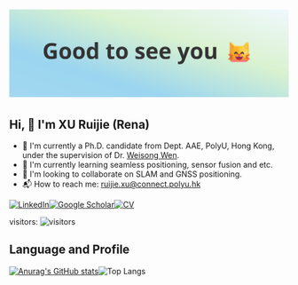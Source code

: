 # ![github_page](https://github.com/RuijieXu0408/RuijieXu0408/blob/main/github_page.png?raw=true)

## Hi, 👋 I'm XU Ruijie (Rena)

* 🏫 I'm currently a Ph.D. candidate from Dept. AAE, PolyU, Hong Kong, under the supervision of Dr. [Weisong Wen](https://github.com/weisongwen).
* 🔭 I'm currently learning seamless positioning, sensor fusion and etc. 
* 🌱 I'm looking to collaborate on SLAM and GNSS positioning.
* 📬 How to reach me: [ruijie.xu@connect.polyu.hk](ruijie.xu@connect.polyu.hk)

[![LinkedIn](https://img.shields.io/badge/-LinkedIn-0077B5?style=flat&logo=linkedin&logoColor=white)](https://www.linkedin.com/in/ruijie-xu-a32228314/)[![Google Scholar](https://img.shields.io/badge/-Google_Scholar-4285F4?style=flat&logo=google-scholar&logoColor=white)](https://scholar.google.com/citations?user=5LHqO50AAAAJ&hl=zh-CN&oi=ao)[![CV](https://img.shields.io/badge/-CV-black?style=flat&logo=github&logoColor=white)](你的简历链接)

visitors: ![visitors](https://profile-counter.glitch.me/{RuijieXu0408}/count.svg)



## Language and Profile
[![Anurag's GitHub stats](https://github-readme-stats.vercel.app/api?username=RuijieXu0408)](https://github.com/anuraghazra/github-readme-stats)![Top Langs](https://github-readme-stats.vercel.app/api/top-langs/?username=RuijieXu0408&layout=compact)
